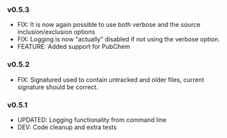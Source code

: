 ### v0.5.3
- FIX: It is now again possible to use both verbose and the source inclusion/exclusion options
- FIX: Logging is now "actually" disabled if not using the verbose option.
- FEATURE: Added support for PubChem

### v0.5.2 
- FIX: Signatured used to contain untracked and older files, current signature
should be correct.

### v0.5.1
- UPDATED: Logging functionality from command line
- DEV: Code cleanup and extra tests
